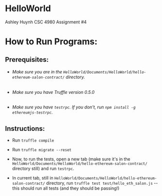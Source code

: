 # HelloWorld
Ashley Huynh
CSC 4980 Assignment #4

# How to Run Programs:

## Prerequisites:
* ###### Make sure you are in the `HelloWorld/Documents/HelloWorld/hello-ethereum-salon-contract/` directory.

* ###### Make sure you have Truffle version 0.5.0

* ###### Make sure you have `testrpc`. If you don't, run `npm install -g ethereumjs-testrpc`.

## Instructions:
* Run `truffle compile`

* Run `truffle migrate --reset`

* Now, to run the tests, open a new tab (make sure it's in the `HelloWorld/Documents/HelloWorld/hello-ethereum-salon-contract/` directory still) and run `testrpc`.

* In current tab, still in `HelloWorld/Documents/HelloWorld/hello-ethereum-salon-contract/` directory, run `truffle test test/hello_eth_salon.js` -- this should run all tests (and they should be passing!)
